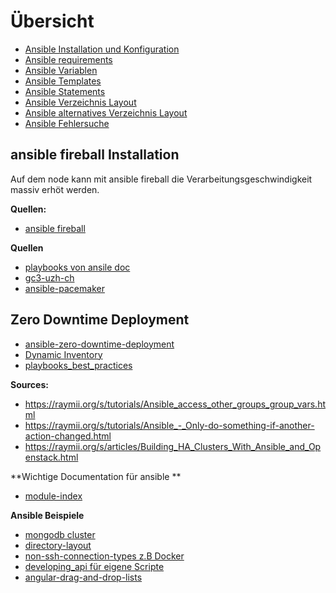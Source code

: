 # Übersicht
* [Ansible Installation und Konfiguration](../ansible-install-konfiguration)
* [Ansible requirements ](../ansible-erweitert-requirements)
* [Ansible Variablen](../ansible-variablen)
* [Ansible Templates](../ansible-templates)
* [Ansible Statements](../ansible-statements)
* [Ansible Verzeichnis Layout](../ansible-verzeichnis-layout)
* [Ansible alternatives Verzeichnis Layout](../ansible-alternativ-verzeichnis-layout)
* [Ansible Fehlersuche](../ansible-fehlersuche)

## ansible fireball Installation

Auf dem node kann mit ansible fireball  die Verarbeitungsgeschwindigkeit massiv erhöt werden.

**Quellen:**
* [ansible fireball](https://linux.die.net/man/3/ansible.fireball)

**Quellen**

* [playbooks von ansile doc ](http://docs.ansible.com/ansible/playbooks.html)
* [gc3-uzh-ch](https://github.com/gc3-uzh-ch/ansible-playbooks)
* [ansible-pacemaker](https://github.com/styopa/ansible-pacemaker)

## Zero Downtime Deployment

* [ansible-zero-downtime-deployment](https://jaxenter.de/ansible-zero-downtime-deployment-50085)
* [Dynamic Inventory](http://docs.ansible.com/ansible/intro_dynamic_inventory.html#using-inventory-directories-and-multiple-inventory-sources)
* [playbooks_best_practices](https://docs.ansible.com/ansible/playbooks_best_practices.html)

**Sources:**
* https://raymii.org/s/tutorials/Ansible_access_other_groups_group_vars.html
* https://raymii.org/s/tutorials/Ansible_-_Only-do-something-if-another-action-changed.html
* https://raymii.org/s/articles/Building_HA_Clusters_With_Ansible_and_Openstack.html

**Wichtige Documentation für ansible **
* [module-index](http://docs.ansible.com/ansible/modules_by_category.html#module-index)

**Ansible Beispiele**
* [mongodb cluster](https://github.com/ansible/ansible-examples/tree/master/mongodb)
* [directory-layout](https://docs.ansible.com/ansible/playbooks_best_practices.html#directory-layout)
* [non-ssh-connection-types z.B Docker](http://docs.ansible.com/ansible/intro_inventory.html#non-ssh-connection-types)
* [developing_api für eigene Scripte](http://docs.ansible.com/ansible/dev_guide/developing_api.html)
* [angular-drag-and-drop-lists](https://github.com/ansible/angular-drag-and-drop-lists)

